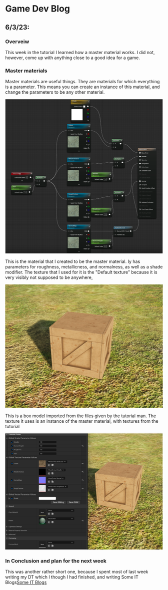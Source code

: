 # Game Dev Blog 

## 6/3/23: 

### Overveiw

This week in the tutorial I learned how a master material works. I did not, however, come up with anything close to a good idea for a game.

### Master materials

Master materials are useful things. They are materials for which everything is a parameter. This means you can create an instance of this material, and change the parameters to be any other material.

<img src="../Images/Master Material.png" title="Material Boxes.png" width="800"/>

This is the material that I created to be the master material. Iy has parameters for roughness, metallicness, and normalness, as well as a shade modifier. The texture that I used for it is the "Default texture" because it is very visibly not supposed to be anywhere,

<img src="../Images/Box instance.png" title="Boxes Material.png" width="800"/>

This is a box model imported from the files given by the tutorial man. The texture it uses is an instance of the master material, with textures from the tutorial

<img src="../Images/Box instance Edit.png" title="Boxes Material Boxes.png" width="800"/>



### In Conclusion and plan for the next week

This was another rather short one, because I spent most of last week writing my DT which I though I had finished, and writing Some IT Blogs[Some IT Blog](https://ham-ish.github.io/Y12-Game-Dev-Blog/)[s](https://ham-ish.github.io/Y12-Robotics-Blog/)
